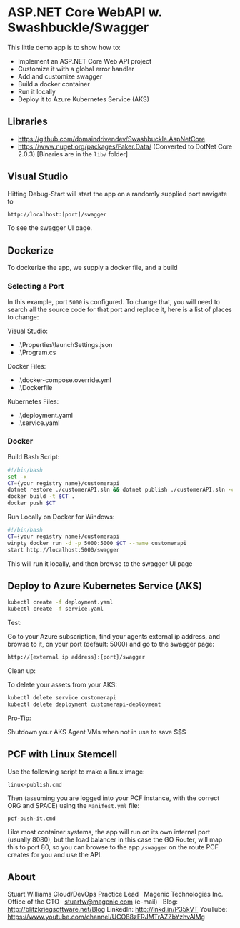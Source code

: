 # ASP.NET Core WebAPI w. Swashbuckle/Swagger #

This little demo app is to show how to:

* Implement an ASP.NET Core Web API project
* Customize it with a global error handler
* Add and customize swagger
* Build a docker container
* Run it locally
* Deploy it to Azure Kubernetes Service (AKS)

## Libraries ##

* <a href="https://github.com/domaindrivendev/Swashbuckle.AspNetCore" target="_blank">https://github.com/domaindrivendev/Swashbuckle.AspNetCore</a>
* <a href="https://www.nuget.org/packages/Faker.Data/" target="_blank">https://www.nuget.org/packages/Faker.Data/</a> (Converted to DotNet Core 2.0.3) [Binaries are in the ```lib/``` folder]

## Visual Studio  ##

Hitting Debug-Start will start the app on a randomly supplied port navigate to 
```bash
http://localhost:[port]/swagger
```

To see the swagger UI page.

## Dockerize ##

To dockerize the app, we supply a docker file, and a build

### Selecting a Port ###

In this example, port ```5000``` is configured. To change that, you will need to search all the source code for that port and replace it, here is a list of places to change:

Visual Studio:
* .\Properties\launchSettings.json
* .\Program.cs

Docker Files:
* .\docker-compose.override.yml
* .\Dockerfile

Kubernetes Files:
* .\deployment.yaml
* .\service.yaml

### Docker ###

Build Bash Script:

```bash
#!/bin/bash
set -x
CT={your registry name}/customerapi
dotnet restore ./customerAPI.sln && dotnet publish ./customerAPI.sln -c Release -o ./obj/Docker/publish
docker build -t $CT .
docker push $CT
```

Run Locally on Docker for Windows:

```bash
#!/bin/bash
CT={your registry name}/customerapi
winpty docker run -d -p 5000:5000 $CT --name customerapi
start http://localhost:5000/swagger
```

This will run it locally, and then browse to the swagger UI page

## Deploy to Azure Kubernetes Service (AKS) ##

```bash
kubectl create -f deployment.yaml
kubectl create -f service.yaml
```

Test:

Go to your Azure subscription, find your agents external ip address, and browse to it, on your port (default: 5000) and go to the swagger page:

```bash
http://{external ip address}:{port}/swagger
```

Clean up:

To delete your assets from your AKS:

```bash
kubectl delete service customerapi
kubectl delete deployment customerapi-deployment
```

Pro-Tip:

Shutdown your AKS Agent VMs when not in use to save $$$

## PCF with Linux Stemcell ##

Use the following script to make a linux image:

```dos
linux-publish.cmd
```

Then (assuming you are logged into your PCF instance, with the correct ORG and SPACE) using the `Manifest.yml` file:

```dos
pcf-push-it.cmd
```

Like most container systems, the app will run on its own internal port (usually 8080), but the load balancer in this case the GO Router, will map this to port 80, so you can browse to the app `/swagger` on the route PCF creates for you and use the API.

## About ##

Stuart Williams
Cloud/DevOps Practice Lead
 
Magenic Technologies Inc.
Office of the CTO
 
<a href="mailto:stuartw@magenic.com" target="_blank">stuartw@magenic.com</a> (e-mail)
 
Blog: <a href="http://blitzkriegsoftware.net/Blog" target="_blank">http://blitzkriegsoftware.net/Blog</a> 
LinkedIn: <a href="http://lnkd.in/P35kVT" target="_blank">http://lnkd.in/P35kVT</a> 
YouTube: <a href="https://www.youtube.com/channel/UCO88zFRJMTrAZZbYzhvAlMg" target="_blank">https://www.youtube.com/channel/UCO88zFRJMTrAZZbYzhvAlMg</a> 
